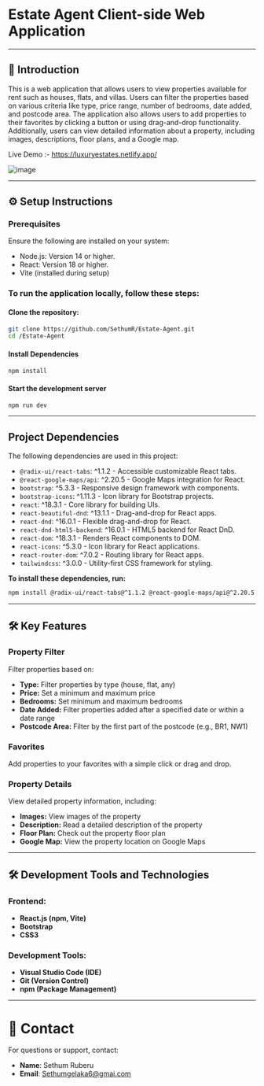 # Estate Agent Client-side Web Application

---

## 📖 Introduction

This is a web application that allows users to view properties available for rent such as houses, flats, and villas. Users can filter the properties based on various criteria like type, price range, number of bedrooms, date added, and postcode area. The application also allows users to add properties to their favorites by clicking a button or using drag-and-drop functionality. Additionally, users can view detailed information about a property, including images, descriptions, floor plans, and a Google map.

Live Demo :- https://luxuryestates.netlify.app/

![image](https://github.com/user-attachments/assets/cb6f2865-2cd7-45c1-b0c7-3c0609a94347)

  
---


## ⚙️ Setup Instructions

### Prerequisites

Ensure the following are installed on your system:

- Node.js: Version 14 or higher.
- React: Version 18 or higher.
- Vite (installed during setup)
  

### To run the application locally, follow these steps:

#### Clone the repository:
  ```bash
  git clone https://github.com/SethumR/Estate-Agent.git
  cd /Estate-Agent
  ```
#### Install Dependencies 

  ```bash
  npm install
  ```

#### Start the development server

  ```bash
  npm run dev
  ```

---

## Project Dependencies  

The following dependencies are used in this project:  

- `@radix-ui/react-tabs`: ^1.1.2 - Accessible customizable React tabs.  
- `@react-google-maps/api`: ^2.20.5 - Google Maps integration for React.  
- `bootstrap`: ^5.3.3 - Responsive design framework with components.  
- `bootstrap-icons`: ^1.11.3 - Icon library for Bootstrap projects.  
- `react`: ^18.3.1 - Core library for building UIs.  
- `react-beautiful-dnd`: ^13.1.1 - Drag-and-drop for React apps.  
- `react-dnd`: ^16.0.1 - Flexible drag-and-drop for React.  
- `react-dnd-html5-backend`: ^16.0.1 - HTML5 backend for React DnD.  
- `react-dom`: ^18.3.1 - Renders React components to DOM.  
- `react-icons`: ^5.3.0 - Icon library for React applications.  
- `react-router-dom`: ^7.0.2 - Routing library for React apps.  
- `tailwindcss`: ^3.0.0 - Utility-first CSS framework for styling.  

**To install these dependencies, run:**

```sh
npm install @radix-ui/react-tabs@^1.1.2 @react-google-maps/api@^2.20.5 bootstrap@^5.3.3 bootstrap-icons@^1.11.3 react@^18.3.1 react-beautiful-dnd@^13.1.1 react-dnd@^16.0.1 react-dnd-html5-backend@^16.0.1 react-dom@^18.3.1 react-icons@^5.3.0 react-router-dom@^7.0.2 tailwindcss@^3.0.0
```

---


## 🛠️ Key Features

### Property Filter
Filter properties based on:

- **Type:** Filter properties by type (house, flat, any)
- **Price:** Set a minimum and maximum price
- **Bedrooms:** Set minimum and maximum bedrooms
- **Date Added:** Filter properties added after a specified date or within a date range
- **Postcode Area:** Filter by the first part of the postcode (e.g., BR1, NW1)

### Favorites
Add properties to your favorites with a simple click or drag and drop.

### Property Details
View detailed property information, including:

- **Images:** View images of the property
- **Description:** Read a detailed description of the property
- **Floor Plan:** Check out the property floor plan
- **Google Map:** View the property location on Google Maps

---

## 🛠️ Development Tools and Technologies

### Frontend:
- **React.js (npm, Vite)**
- **Bootstrap**
- **CSS3**

### Development Tools:
- **Visual Studio Code (IDE)**
- **Git (Version Control)**
- **npm (Package Management)**

---

# 📧 Contact

For questions or support, contact:

- **Name**: Sethum Ruberu 
- **Email**: Sethumgelaka6@gmai.com





